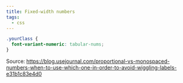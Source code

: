 ```yaml
---
title: Fixed-width numbers
tags:
  - css
---
```


```css
.yourClass {
  font-variant-numeric: tabular-nums;
}
```

Source: https://blog.usejournal.com/proportional-vs-monospaced-numbers-when-to-use-which-one-in-order-to-avoid-wiggling-labels-e31b1c83e4d0
